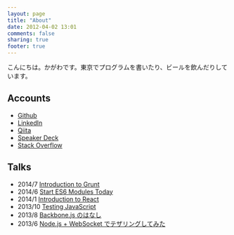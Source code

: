 ```yaml
---
layout: page
title: "About"
date: 2012-04-02 13:01
comments: false
sharing: true
footer: true
---
```

こんにちは。かがわです。東京でプログラムを書いたり、ビールを飲んだりしています。

## Accounts
- [Github](https://github.com/shuhei)
- [LinkedIn](http://www.linkedin.com/in/shuheikagawa)
- [Qiita](http://qiita.com/users/shuhei)
- [Speaker Deck](https://speakerdeck.com/shuhei)
- [Stack Overflow](http://stackoverflow.com/)

## Talks

- 2014/7 [Introduction to Grunt](https://speakerdeck.com/shuhei/introduction-to-grunt)
- 2014/6 [Start ES6 Modules Today](https://speakerdeck.com/shuhei/start-es6-modules-today)
- 2014/1 [Introduction to React](https://speakerdeck.com/shuhei/introduction-to-react)
- 2013/10 [Testing JavaScript](/talks/20131025_Testing_JavaScript)
- 2013/8 [Backbone.js のはなし](/talks/20130816_Introduction_to_Backbone)
- 2013/6 [Node.js + WebSocket でテザリングしてみた](https://speakerdeck.com/shuhei/node-dot-js-plus-websocket-detezaringusitemita)
